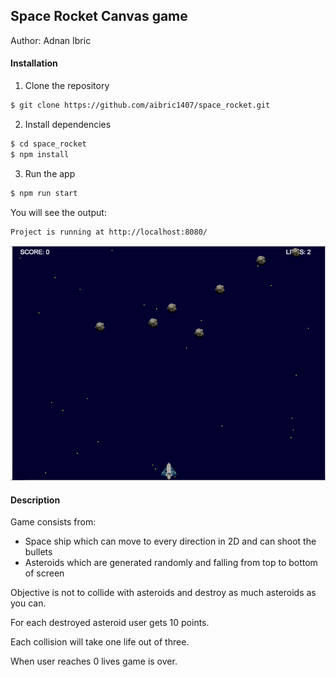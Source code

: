## Space Rocket Canvas game

Author: Adnan Ibric

#### Installation

1. Clone the repository

```sh
$ git clone https://github.com/aibric1407/space_rocket.git
```

2. Install dependencies

```sh
$ cd space_rocket
$ npm install
```

3. Run the app

```sh
$ npm run start
```

You will see the output:

```
Project is running at http://localhost:8080/

```

![Game](game.png)

#### Description

Game consists from:

- Space ship which can move to every direction in 2D and can shoot the bullets
- Asteroids which are generated randomly and falling from top to bottom of screen

Objective is not to collide with asteroids and destroy as much asteroids as you can.

For each destroyed asteroid user gets 10 points.

Each collision will take one life out of three.

When user reaches 0 lives game is over.

